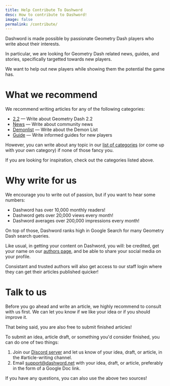 ```yaml
---
title: Help Contribute To Dashword
desc: How to contribute to Dashword!
image: false
permalink: /contribute/
---
```


Dashword is made possible by passionate Geometry Dash players who write about their interests.

In particular, we are looking for Geometry Dash related news, guides, and stories, specifically targetted towards new players.

We want to help out new players while showing them the potential the game has.

# What we recommend

We recommend writing articles for any of the following categories:

- [2.2](/categories/2.2/) — Write about Geometry Dash 2.2
- [News](/categories/news/) — Write about community news
- [Demonlist](/categories/demonlist/) — Write about the Demon List
- [Guide](/categories/guide/) — Write informed guides for new players

However, you can write about any topic in our [list of categories](/categories/) (or come up with your own category) if none of those fancy you.

If you are looking for inspiration, check out the categories listed above.

# Why write for us

We encourage you to write out of passion, but if you want to hear some numbers:

- Dashword has over 10,000 monthly readers!
- Dashword gets over 20,000 views every month!
- Dashword averages over 200,000 impressions every month!

On top of those, Dashword ranks high in Google Search for many Geometry Dash search queries.

Like usual, in getting your content on Dashword, you will: be credited, get your name on our [authors page](/authors/), and be able to share your social media on your profile.

Consistant and trusted authors will also get access to our staff login where they can get their articles published quicker!

# Talk to us

Before you go ahead and write an article, we highly recommend to consult with us first. We can let you know if we like your idea or if you should improve it.

That being said, you are also free to submit finished articles!

To submit an idea, article draft, or something you'd consider finished, you can do one of two things:

1. Join our [Discord server](https://discord.gg/SqZuGCpHMm) and let us know of your idea, draft, or article, in the #article-writing channel.
2. Email [support@dashword.net](mailto:support@dashword.net) with your idea, draft, or article, preferably in the form of a Google Doc link.

If you have any questions, you can also use the above two sources!

<!-- Have you ever wanted to share your Geometry Dash knowledge? Have you ever wanted a place where you can write about all things Geometry Dash? Well, Dashword is looking for more authors!

Dashword is looking for Geometry Dash related news, guides, and stories, specifically targetted towards new players.

Geometry Dash is an open source, community-led project. This means anyone can submit content.

# Write For Dashword

We are specifically looking for writers who can write semi-consistantly (at least once a month, preferably more). That being said, we are also accepting one-time contributions!

Writing for Dashword comes with zero obligations! If you don't want to write, you don't have to, even if you are one of our consistant writers.

**We are currently looking for writers for the following categories:**

- [2.2](/categories/2.2/) — Write about Geometry Dash 2.2
- [News](/categories/news/) — Write about community news
- [Demonlist](/categories/demonlist/) — Write about the Demon List

**Here are some example articles to give you an idea of what we're looking for:**

1. [Geometry Dash Vaults & Secets: How To Unlock Every Secret Area (2022)](/posts/geometry-dash-all-vaults-and-secrets-2022/)
2. [Geometry Dash 2.2 Release Date: When Is 2.2 Coming Out?](/posts/geometry-dash-2-2-release-date/)
3. [Easiest Geometry Dash User Coins: Easy Levels To Get User Coins (2022)](/posts/geometry-dash-how-to-get-user-coins-easy/)
4. [Geometry Dash 2.2 Editor Unlocked: How To Get The 2.2 Level Editor (2022)](/posts/geometry-dash-2-2-editor-unlocked-how-to-get-the-2-2-level-editor-2022/)

**But why write for Dashword?**

- Dashword has over 10,000 monthly readers!
- Dashword gets over 20,000 views every month!
- Dashword averages over 200,000 impressions every month!
- Dashword ranks high in Google Search results for terms like "Geometry Dash" and "Geometry Dash 2.2" and is increasing every month!

# Submit Content

Before you go ahead and write an article, we highly recommend to consult with us first. We can let you know if we like your idea or if you should improve it.

That being said, you are also free to submit finished articles!

To submit an idea, article draft, or something you'd consider finished, you can do one of two things:

1. Join our [Discord server](https://discord.gg/SqZuGCpHMm) and let us know of your idea, draft, or article, in the #article-writing channel.
2. Email [support@dashword.net](mailto:support@dashword.net) with your idea, draft, or article, preferably in the form of a Google Doc link.

If you have any questions, you can also use the above two sources!

---

We would love to work with you, so please, if you want to figure out where to start, join our Discord server or email us! One of us will be happy to work with you, even if just for a one-time contribution.

<!-- There are many ways you can help contribute to Dashword! Choose what works best for you.

Here are the available ways you can contribute.

- [Writer (write articles)](#writer-(write-articles))
- [Developer (help code the website)](#developer-(help-code-the-website))

# Writer (write articles)

Dashword is looking for Geometry Dash related news, guides, and stories, specifically targetted towards new players. Most experienced players don't need a website to tell them [how to unlock The Vault](/posts/geometry-dash-all-vaults-and-secrets-2022/), or [how to beat the Chaos Gauntlet](/posts/geometry-dash-how-to-beat-chaos-gauntlet-easy/).

But new players do, and that's where Dashword comes in.

You can [apply to be a writer using this form](https://forms.gle/GE4NmbumkzNQxntu7). Here are some example articles to give you an idea of what we're looking for:

1. [Geometry Dash Vaults & Secets: How To Unlock Every Secret Area (2022)](/posts/geometry-dash-all-vaults-and-secrets-2022/)
2. [New Geometry Dash 2.2 Sneak Peek: "Explorers" Analysis](/posts/geometry-dash-new-sneak-peek-analysis/)
3. [Easiest Geometry Dash User Coins: Easy Levels To Get User Coins (2022)](/posts/geometry-dash-how-to-get-user-coins-easy/)
4. [How To Get The 2.2 Editor In Geometry Dash](/posts/how-to-get-the-2-2-editor/)

But why write for Dashword?

- Dashword has over 2500 monthly users.
- Dashword gets thousands of clicks every month.
- Dashword gets tens of thousands of impressions every month.
- Dashword ranks high in Google Search results for terms like "Geometry Dash" and "Geometry Dash 2.2" and is increasing every month!

# Developer (help code the website)

Dashword.net is a [Node.js](https://nodejs.org/en/) application. If you are familiar with JavaScript, then you'll likely understand the codebase behind the website.

[Dashword is 100% open source](https://github.com/MoldyMacaroniX/dashword.net)! That link leads to the project's GitHub repository, where you can help out. How the website works is documented there, so I recommend reading the README if you want to contribute to the codebase. The project documentation is in the `docs/` folder. -->
